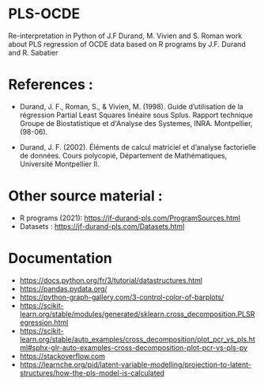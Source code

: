 # PLS-OCDE
Re-interpretation in Python of J.F Durand, M. Vivien and S. Roman work about PLS regression of OCDE data based on R programs by J.F. Durand and R. Sabatier

# References :
* Durand, J. F., Roman, S., & Vivien, M. (1998). Guide d’utilisation de la régression Partial Least Squares linéaire sous Splus. Rapport technique Groupe de Biostatistique et d'Analyse des Systemes, INRA. Montpellier, (98-06).

* Durand, J. F. (2002). Éléments de calcul matriciel et d’analyse factorielle de données. Cours polycopié, Département de Mathématiques, Université Montpellier II.

# Other source material :
* R programs (2021): https://jf-durand-pls.com/ProgramSources.html
* Datasets : https://jf-durand-pls.com/Datasets.html

# Documentation
* https://docs.python.org/fr/3/tutorial/datastructures.html
* https://pandas.pydata.org/
* https://python-graph-gallery.com/3-control-color-of-barplots/
* https://scikit-learn.org/stable/modules/generated/sklearn.cross_decomposition.PLSRegression.html
* https://scikit-learn.org/stable/auto_examples/cross_decomposition/plot_pcr_vs_pls.html#sphx-glr-auto-examples-cross-decomposition-plot-pcr-vs-pls-py
* https://stackoverflow.com
* https://learnche.org/pid/latent-variable-modelling/projection-to-latent-structures/how-the-pls-model-is-calculated
